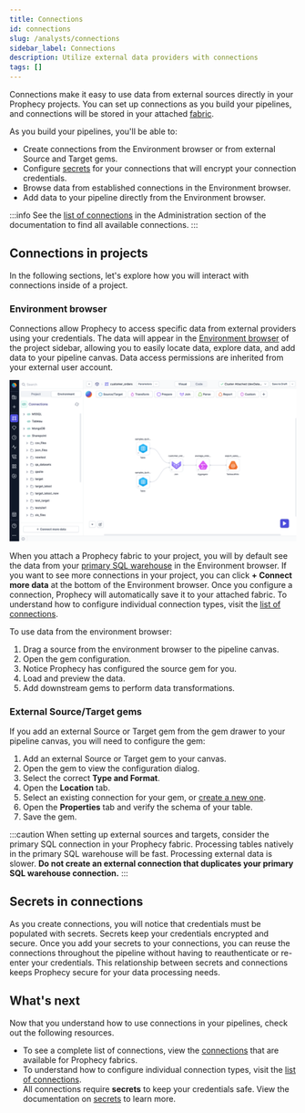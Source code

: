 ```yaml
---
title: Connections
id: connections
slug: /analysts/connections
sidebar_label: Connections
description: Utilize external data providers with connections
tags: []
---
```


Connections make it easy to use data from external sources directly in your Prophecy projects. You can set up connections as you build your pipelines, and connections will be stored in your attached [fabric](docs/administration/fabrics/prophecy-fabrics/prophecy-fabrics.md).

As you build your pipelines, you'll be able to:

- Create connections from the Environment browser or from external Source and Target gems.
- Configure [secrets](#secrets-in-connections) for your connections that will encrypt your connection credentials.
- Browse data from established connections in the Environment browser.
- Add data to your pipeline directly from the Environment browser.

:::info
See the [list of connections](docs/administration/fabrics/prophecy-fabrics/connections/connections.md) in the Administration section of the documentation to find all available connections.
:::

## Connections in projects

In the following sections, let's explore how you will interact with connections inside of a project.

### Environment browser

Connections allow Prophecy to access specific data from external providers using your credentials. The data will appear in the [Environment browser](docs/analysts/development/pipelines/pipelines.md#sidebar) of the project sidebar, allowing you to easily locate data, explore data, and add data to your pipeline canvas. Data access permissions are inherited from your external user account.

![Environment browser](img/environment-tab-connections.png)

When you attach a Prophecy fabric to your project, you will by default see the data from your [primary SQL warehouse](/administration/fabrics/prophecy-fabrics/) in the Environment browser. If you want to see more connections in your project, you can click **+ Connect more data** at the bottom of the Environment browser. Once you configure a connection, Prophecy will automatically save it to your attached fabric. To understand how to configure individual connection types, visit the [list of connections](docs/administration/fabrics/prophecy-fabrics/connections/connections.md).

To use data from the environment browser:

1. Drag a source from the environment browser to the pipeline canvas.
1. Open the gem configuration.
1. Notice Prophecy has configured the source gem for you.
1. Load and preview the data.
1. Add downstream gems to perform data transformations.

### External Source/Target gems

If you add an external Source or Target gem from the gem drawer to your pipeline canvas, you will need to configure the gem:

1. Add an external Source or Target gem to your canvas.
1. Open the gem to view the configuration dialog.
1. Select the correct **Type and Format**.
1. Open the **Location** tab.
1. Select an existing connection for your gem, or [create a new one](docs/administration/fabrics/prophecy-fabrics/connections/connections.md).
1. Open the **Properties** tab and verify the schema of your table.
1. Save the gem.

:::caution
When setting up external sources and targets, consider the primary SQL connection in your Prophecy fabric. Processing tables natively in the primary SQL warehouse will be fast. Processing external data is slower. **Do not create an external connection that duplicates your primary SQL warehouse connection.**
:::

## Secrets in connections

As you create connections, you will notice that credentials must be populated with secrets. Secrets keep your credentials encrypted and secure. Once you add your secrets to your connections, you can reuse the connections throughout the pipeline without having to reauthenticate or re-enter your credentials. This relationship between secrets and connections keeps Prophecy secure for your data processing needs.

## What's next

Now that you understand how to use connections in your pipelines, check out the following resources.

- To see a complete list of connections, view the [connections](docs/administration/fabrics/prophecy-fabrics/connections/connections.md) that are available for Prophecy fabrics.
- To understand how to configure individual connection types, visit the [list of connections](docs/administration/fabrics/prophecy-fabrics/connections/connections.md).
- All connections require **secrets** to keep your credentials safe. View the documentation on [secrets](docs/administration/secrets/secrets.md) to learn more.
